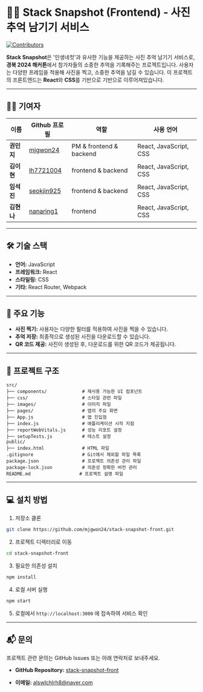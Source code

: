 
# 🧑‍💻 Stack Snapshot (Frontend) - 사진 추억 남기기 서비스

[![Contributors](https://img.shields.io/badge/contributors-4-brightgreen)](#-기여자-contributors)  

**Stack Snapshot**은 '인생네컷'과 유사한 기능을 제공하는 사진 추억 남기기 서비스로, **경북 2024 해커톤**에서 참가자들의 소중한 추억을 기록해주는 프로젝트입니다. 사용자는 다양한 프레임을 적용해 사진을 찍고, 소중한 추억을 남길 수 있습니다. 이 프로젝트의 프론트엔드는 **React**와 **CSS**를 기반으로 기반으로 이루어져있습니다.

---

## 🧑‍💻 기여자

| 이름         | Github 프로필            | 역할                              | 사용 언어 |
|--------------|--------------------------|-----------------------------------|-------------|
| **권민지** | [mjgwon24](https://github.com/mjgwon24) | PM & frontend & backend           | React, JavaScript, CSS |
| **김이현** | [lh7721004](https://github.com/lh7721004) | frontend & backend        | React, JavaScript, CSS |
| **임석진** | [seokjin925](https://github.com/seokjin925) | frontend & backend                 | React, JavaScript, CSS |
| **김현나** | [nanaring1](https://github.com/nanaring1) | frontend                 | React, JavaScript, CSS |

---

## 🛠️ 기술 스택

- **언어:** JavaScript
- **프레임워크:** React
- **스타일링:** CSS
- **기타:** React Router, Webpack

---

## 🔧 주요 기능

- **사진 찍기:** 사용자는 다양한 필터를 적용하여 사진을 찍을 수 있습니다.
- **추억 저장:** 최종적으로 생성된 사진을 다운로드할 수 있습니다.
- **QR 코드 제공:** 사진이 생성된 후, 다운로드를 위한 QR 코드가 제공됩니다.

---

## 📂 프로젝트 구조

```plaintext
src/
├── components/             # 재사용 가능한 UI 컴포넌트
├── css/                    # 스타일 관련 파일
├── images/                 # 이미지 파일
├── pages/                  # 앱의 주요 화면
├── App.js                  # 앱 진입점
├── index.js                # 애플리케이션 시작 지점
├── reportWebVitals.js      # 성능 리포트 설정
├── setupTests.js           # 테스트 설정
public/
├── index.html              # HTML 파일
.gitignore                  # Git에서 제외할 파일 목록
package.json                # 프로젝트 의존성 관리 파일
package-lock.json           # 의존성 정확한 버전 관리
README.md                  # 프로젝트 설명 파일
```

---

## 💻 설치 방법

1. 저장소 클론

```bash
git clone https://github.com/mjgwon24/stack-snapshot-front.git
```

2. 프로젝트 디렉터리로 이동

```bash
cd stack-snapshot-front
```

3. 필요한 의존성 설치

```bash
npm install
```

4. 로컬 서버 실행

```bash
npm start
```

5. 로컬에서 `http://localhost:3000` 에 접속하여 서비스 확인

---

## 📬 문의

프로젝트 관련 문의는 GitHub Issues 또는 아래 연락처로 보내주세요.

- **GitHub Repository:** [stack-snapshot-front](https://github.com/mjgwon24/stack-snapshot-front.git)

- **이메일:** alswlchlrh8@naver.com

